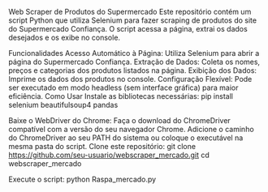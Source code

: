 Web Scraper de Produtos do Supermercado
Este repositório contém um script Python que utiliza Selenium para fazer scraping de produtos do site do Supermercado Confiança. O script acessa a página, extrai os dados desejados e os exibe no console.

Funcionalidades
Acesso Automático à Página: Utiliza Selenium para abrir a página do Supermercado Confiança.
Extração de Dados: Coleta os nomes, preços e categorias dos produtos listados na página.
Exibição dos Dados: Imprime os dados dos produtos no console.
Configuração Flexível: Pode ser executado em modo headless (sem interface gráfica) para maior eficiência.
Como Usar
Instale as bibliotecas necessárias:
pip install selenium beautifulsoup4 pandas

Baixe o WebDriver do Chrome:
Faça o download do ChromeDriver compatível com a versão do seu navegador Chrome.
Adicione o caminho do ChromeDriver ao seu PATH do sistema ou coloque o executável na mesma pasta do script.
Clone este repositório:
git clone https://github.com/seu-usuario/webscraper_mercado.git
cd webscraper_mercado

Execute o script:
python Raspa_mercado.py
